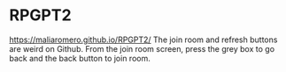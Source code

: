 # RPGPT2
 
https://maliaromero.github.io/RPGPT2/
The join room and refresh buttons are weird on Github. From the join room screen, press the grey box to go back and the back button to join room.
